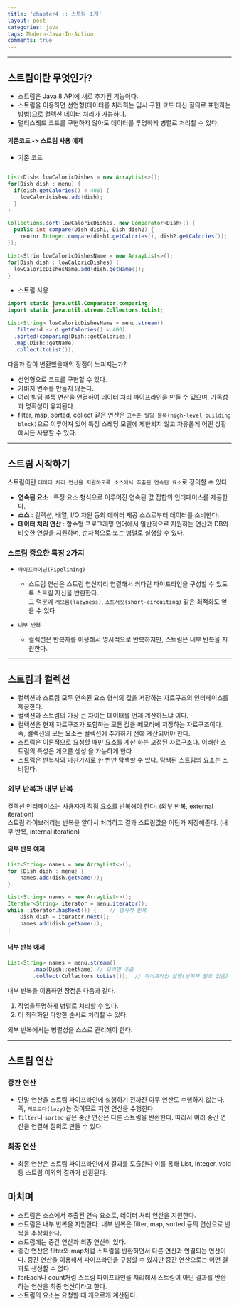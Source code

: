 ```yaml
---
title: 'chapter4 :: 스트림 소개'
layout: post
categories: java
tags: Modern-Java-In-Action
comments: true
---
```


* * *

## 스트림이란 무엇인가?

* 스트림은 Java 8 API에 새로 추가된 기능이다.
* 스트림을 이용하면 선언형(데이터를 처리하는 임시 구현 코드 대신 질의로 표현하는 방법)으로 컬렉션 데이터 처리가 가능하다.
* 멀티스레드 코드를 구현하지 않아도 데이터를 투명하게 병렬로 처리할 수 있다.

#### 기존코드 -> 스트림 사용 예제

* 기존 코드

```java

List<Dish< lowCaloricDishes = new ArrayList<>();
for(Dish dish : menu) {
  if(dish.getCalories() < 400) {
    lowCaloricishes.add(dish);
  }
}

Collections.sort(lowCaloricDishes, new Comparator<Dish>() {
  public int compare(Dish dish1, Dish dish2) {
    reutnr Integer.compare(dish1.getCalories(), dish2.getCalories());
});

List<Strin lowCaloricDishesName = new ArrayList<>();
for(Dish dish : lowCaloricDishes) {
  lowCaloricDishesName.add(dish.getName());
}

```

* 스트림 사용

```java
import static java.util.Comparator.comparing;
import static java.util.stream.Collectors.toList;

List<String> lowCaloricDishesName = menu.stream()
  .filter(d -> d.getCalories() < 400) 
  .sorted(comparing(Dish::getCalories))
  .map(Dish::getName) 
  .collect(toList());
```

다음과 같이 변환했을때의 장점이 느껴지는가?  
* 선언형으로 코드를 구현할 수 있다.
* 가비지 변수를 만들지 않는다.
* 여러 빌딩 블록 연산을 연결하여 데이터 처리 파이프라인을 만들 수 있으며, 가독성과 명확성이 유지된다.
* filter, map, sorted, collect 같은 연산은 `고수준 빌딩 블록(high-level building block)`으로 이루어져 있어 특정 스레딩 모델에 제한되지 않고 자유롭게 어떤 상황에서든 사용할 수 있다.

* * *
## 스트림 시작하기

스트림이란 `데이터 처리 연산을 지원하도록 소스에서 추출된 연속된 요소`로 정의할 수 있다.
* **연속된 요소** : 특정 요소 형식으로 이루어진 연속된 값 집합의 인터페이스를 제공한다.
* **소스** : 컬렉션, 배열, I/O 자원 등의 데이터 제공 소스로부터 데이터를 소비한다.
* **데이터 처리 연산** : 함수형 프로그래밍 언어에서 일반적으로 지원하는 연산과 DB와 비슷한 연살을 지원하며, 순차적으로 또는 병렬로 실행할 수 있다.

### 스트림 중요한 특징 2가지

* `파이프라이닝(Pipelining)`  
  * 스트림 연산은 스트림 연산끼리 연결해서 커다란 파이프라인을 구성할 수 있도록 스트림 자신을 반환한다.    
    그 덕분에 `게으름(lazyness)`, `쇼트서킷(short-circuiting)` 같은 최적화도 얻을 수 있다

* `내부 반복`
  * 컬렉션은 반복자를 이용해서 명시적으로 반복하지만, 스트림은 내부 반복을 지원한다.
 
* * *

## 스트림과 컬렉션

* 컬렉션과 스트림 모두 연속된 요소 형식의 값을 저장하는 자료구조의 인터페이스를 제공한다.
* 컬렉션과 스트림의 가장 큰 차이는 데이터를 언제 계산하느냐 이다.
* 컬렉션은 현재 자료구조가 포함하는 모든 값을 메모리에 저장하는 자료구조이다. 즉, 컬렉션의 모든 요소는 컬렉션에 추가하기 전에 계산되어야 한다.
* 스트림은 이론적으로 요청할 때만 요소를 계산 하는 고정된 자료구조다. 이러한 스트림의 특성은 게으른 생성 을 가능하게 한다.
* 스트림은 반복자와 마찬가지로 한 번만 탐색할 수 있다. 탐색된 스트림의 요소는 소비된다.

### 외부 반복과 내부 반복
컬렉션 인터페이스는 사용자가 직접 요소를 반복해야 한다. (외부 반복, external iteration)  
스트림 라이브러리는 반복을 알아서 처리하고 결과 스트림값을 어딘가 저장해준다. (내부 반복, internal iteration)

#### 외부 반복 예제
```java
List<String> names = new ArrayList<>();
for (Dish dish : menu) {
    names.add(dish.getName());
}

List<String> names = new ArrayList<>();
Iterator<String> iterator = menu.iterator();
while (iterator.hasNext()) {    // 명시적 반복
    Dish dish = iterator.next();
    names.add(dish.getName());
}

```

#### 내부 반복 예제
```java
List<String> names = menu.stream()
        .map(Dish::getName) // 요리명 추출
        .collect(Collectors.toList());  // 파이프라인 실행(반복자 필요 없음)
```

내부 반복을 이용하면 장점은 다음과 같다.  
  1. 작업을투명하게 병렬로 처리할 수 있다.
  2. 더 최적화된 다양한 순서로 처리할 수 있다.

외부 반복에서는 병렬성을 스스로 관리해야 한다.

* * * 
## 스트림 연산

### 중간 연산
* 단말 연산을 스트림 파이프라인에 실행하기 전까진 아무 연산도 수행하지 않는다.
  즉, `게으르다(lazy)`는 것이므로 지연 연산을 수행한다.
* `filter`나 `sorted` 같은 중간 연산은 다른 스트림을 반환한다. 따라서 여러 중간 연산을 연결해 질의로 만들 수 있다.

### 최종 연산
 * 최종 연산은 스트림 파이프라인에서 결과를 도출한다 이를 통해 List, Integer, void 등 스트림 이외의 결과가 반환된다.

## 마치며

* 스트림은 소스에서 추출된 연속 요소로, 데이터 처리 연산을 지원한다.
* 스트림은 내부 반복을 지원한다. 내부 반복은 filter, map, sorted 등의 연산으로 반복을 추상화한다.
* 스트림에는 중간 연산과 최종 연산이 있다.
* 중간 연산은 filter와 map처럼 스트림을 반환하면서 다른 연산과 연결되는 연산이다. 중간 연산을 이용해서 파이프라인을 구성할 수 있지만 중간 연산으로는 어떤 결과도 생성할 수 없다.
* forEach나 count처럼 스트림 파이프라인을 처리해서 스트림이 아닌 결과를 반환하는 연산을 최종 연산이라고 한다.
* 스트림의 요소는 요청할 때 게으르게 계산된다.


